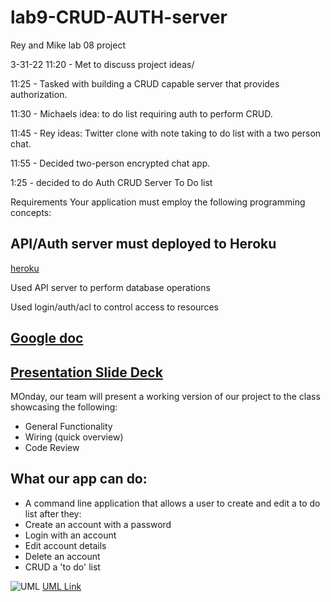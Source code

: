 # lab9-CRUD-AUTH-server
Rey and Mike lab 08 project



3-31-22
11:20 - Met to discuss project ideas/

11:25 - Tasked with building a CRUD capable server that provides authorization.

11:30 - Michaels idea: to do list requiring auth to perform CRUD.

11:45 - Rey ideas: Twitter clone with note taking to do list with a two person chat.

11:55 - Decided two-person encrypted chat app.

1:25 - decided to do Auth CRUD Server To Do list

Requirements
Your application must employ the following programming concepts:

## API/Auth server must deployed to Heroku
[heroku]()

Used API server to perform database operations

Used login/auth/acl to control access to resources

## [Google doc](https://docs.google.com/document/d/1wsUU4DYcN0ZN13N7iCrOBs61ZImt9NikzwyvC-LzSm8/edit?usp=sharing)

## [Presentation Slide Deck](https://docs.google.com/presentation/d/1wL4-YznWNWUqwGxZwVm9rXOMnkB4acqfkGfItyzhkGw/edit?usp=sharing)

MOnday, our team will present a working version of our project to the class showcasing the following:

- General Functionality
- Wiring (quick overview)
- Code Review

## What our app can do:

- A command line application that allows a user to create and edit a to do list after they:
- Create an account with a password
- Login with an account
- Edit account details
- Delete an account
- CRUD a 'to do' list

![UML]()
[UML Link](https://nicholasm734954.invisionapp.com/freehand/Lab-09-UML-JnTZU5yw5?dsid_h=d11ca5c683adf79bc05df845c734b49aa958d6c6bd288487cc3c4c7aa2154e54&uid_h=ddedb533e3da7785b77b33df291811a8fcde1503979fab0b52ecf3781e81f767)




